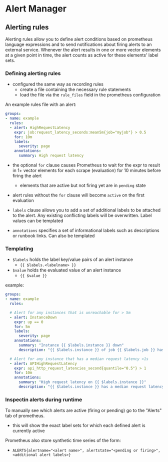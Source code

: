 # Alert Manager
## Alerting rules
Alerting rules allow you to define alert conditions based on prometheus language expressions and to send notifications about firing alerts to an external service. Whenever the alert results in one or more vector elements at a given point in time, the alert counts as active for these elements' label sets.

### Defining alerting rules
- configured the same way as recording rules
    - create a file containing the necessary rule statements
    - load the file via the `rule_files` field in the prometheus configuration

An example rules file with an alert:
```yaml
groups:
- name: example
  rules:
  - alert: HighRequestLatency
    expr: job:request_latency_seconds:mean5m{job="myjob"} > 0.5
    for: 10m
    labels:
      severity: page
    annotations:
      summary: High request latency
```
- the optional `for` clause causes Prometheus to wait for the expr to result in 1+ vector elements for each scrape (evaluation) for 10 minutes before firing the alert
    - elements that are active but not firing yet are in `pending` state
- alert rules without the `for` clause will become `active` on the first evaluation

- `labels` clause allows you to add a set of additional labels to be attached to the alert. Any existing conflicting labels will be overwritten. Label values can be templated

- `annotations` specifies a set of informational labels such as descriptions or runbook links. Can also be templated

### Templating
- `$labels` holds the label key/value pairs of an alert instance
    - `{{ $labels.<labelname> }}`
- `$value` holds the evaluated value of an alert instance
    - `{{ $value }}`

example:
```yaml
groups:
- name: example
  rules:

  # Alert for any instances that is unreachable for > 5m
  - alert: InstanceDown
    expr: up == 0
    for: 5m
    labels: 
      severity: page
    annotations:
      summary: "Instance {{ $labels.instance }} down"
      description: "{{ $labels.instance }} of job {{ $labels.job }} has been down for more than 5 minutes"

  # Alert for any instance that has a median request latency >1s
  - alert: APIHighRequestLatency
    expr: api_http_request_latencies_second{quantile="0.5"} > 1
    for: 10m
    annotations:
      summary: "High request latency on {{ $labels.instance }}"
      description: "{{ $labels.instance }} has a median request latency above 1s (current: {{ $value }}s)."
```

### Inspectin alerts during runtime
To manually see which alerts are active (firing or pending) go to the "Alerts" tab of prometheus. 
- this will show the exact label sets for which each defined alert is currently active

Prometheus also store synthetic time series of the form:
-  `ALERTS{alertname="<alert name>", alertstate="<pending or firing>", <additional alert labels>}`
